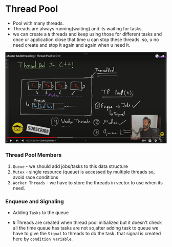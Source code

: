 # Thread Pool

- Pool with many threads.
- Threads are always running(waiting) and its waiting for tasks.
- we can create a `N` threads and keep using those for different tasks and once ur application close that time u can stop these threads. so, u no need create and stop it again and again when u need it.

![see image](../../ref_images/threadpool.png) 

### Thread Pool Members

1. `Queue` - we should add jobs/tasks to this data structure 
2. `Mutex` - single resource (queue) is accessed by multiple threads so, avoid race conditions
3. `Worker Threads` - we have to store the threads in vector to use when its need.

### Enqueue and Signaling

- Adding `Tasks` to the queue 

- `N` Threads are created when thread pool initialized but it doesn't check all the time queue has tasks are not so,after adding task to queue we have to give the `Signal` to threads to do the task. that signal is created here by `condition variable`.  